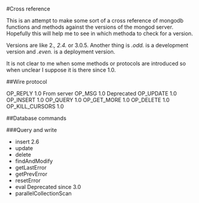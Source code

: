 #Cross reference

This is an attempt to make some sort of a cross reference of mongodb functions
and methods against the versions of the mongod server. Hopefully this will help
me to see in which methoda to check for a version.

Versions are like 2.*, 2.4.* or 3.0.5. Another thing is *.odd.* is a development
version and *.even.* is a deployment version.

It is not clear to me when some methods or protocols are introduced so when
unclear I suppose it is there since 1.0.


##Wire protocol

OP_REPLY                        1.0     From server
OP_MSG                          1.0     Deprecated
OP_UPDATE                       1.0
OP_INSERT                       1.0
OP_QUERY                        1.0
OP_GET_MORE                     1.0
OP_DELETE                       1.0
OP_KILL_CURSORS                 1.0


##Database commands

###Query and write

* insert                        2.6
* update
* delete
* findAndModify
* getLastError
* getPrevError
* resetError
* eval                          Deprecated since 3.0
* parallelCollectionScan
